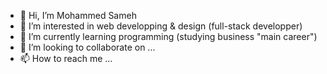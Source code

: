 - 👋 Hi, I’m  Mohammed Sameh
- 👀 I’m interested in web developping & design (full-stack developper)
- 🌱 I’m currently learning programming (studying business "main career")
- 💞️ I’m looking to collaborate on ...
- 📫 How to reach me ...
